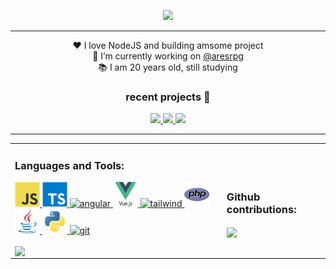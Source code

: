 <p align="center">
  <a href="https://sohkey.eu/">
    <img src="https://user-images.githubusercontent.com/45180021/207181561-a4c535e5-e0ae-4509-ab1a-c0a93d2307eb.png" />
  </a>
</p>

<hr></hr>
<div align="center">
❤ I love NodeJS and building amsome project <br>
💼 I’m currently working on <a href="https://github.com/aresrpg/aresrpg">@aresrpg</a> <br>
📚 I am 20 years old, still studying <br>
<p>

<h3>recent projects 📆</h3>
<a href="https://github.com/SohKey/portfolio-vue">
  <img src="https://github-readme-stats-sohkey.vercel.app/api/pin/?username=sohkey&repo=portfolio-vue"/>      
</a>
<a href="https://github.com/SohKey/poke-api">
<img src="https://github-readme-stats-sohkey.vercel.app/api/pin/?username=sohkey&repo=poke-api"/> 
</a>
<a href="https://github.com/SohKey/portfolio-vue">
  <img src="https://github-readme-stats-sohkey.vercel.app/api/pin/?username=sohkey&repo=nft-dapp"/>      
</a>
</p>
</div>

<hr></hr>

<table align="center">
  <tbody>
    <tr>
      <td>
        <h3 align="left">Languages and Tools:</h3>
        <p align="left">
          <a href="https://developer.mozilla.org/en-US/docs/Web/JavaScript" target="_blank" rel="noreferrer">
            <img src="https://raw.githubusercontent.com/devicons/devicon/master/icons/javascript/javascript-original.svg" alt="javascript" width="40" height="40" />
          </a>
          <a href="https://www.typescriptlang.org/" target="_blank" rel="noreferrer">
            <img src="https://raw.githubusercontent.com/devicons/devicon/master/icons/typescript/typescript-original.svg" alt="typescript" width="40" height="40" />
          </a>
          <a href="https://angular.io" target="_blank" rel="noreferrer">
            <img src="https://angular.io/assets/images/logos/angular/angular.svg" alt="angular" width="40" height="40" />
          </a>
          <a href="https://vuejs.org/" target="_blank" rel="noreferrer">
            <img src="https://raw.githubusercontent.com/devicons/devicon/master/icons/vuejs/vuejs-original-wordmark.svg" alt="vuejs" width="40" height="40" />
          </a>
          <a href="https://tailwindcss.com/" target="_blank" rel="noreferrer">
            <img src="https://www.vectorlogo.zone/logos/tailwindcss/tailwindcss-icon.svg" alt="tailwind" width="40" height="40" />
          </a>
          <a href="https://www.php.net" target="_blank" rel="noreferrer">
            <img src="https://raw.githubusercontent.com/devicons/devicon/master/icons/php/php-original.svg" alt="php" width="40" height="40" />
          </a>
          <a href="https://www.java.com" target="_blank" rel="noreferrer">
            <img src="https://raw.githubusercontent.com/devicons/devicon/master/icons/java/java-original.svg" alt="java" width="40" height="40" />
          </a>
          <a href="https://www.python.org" target="_blank" rel="noreferrer">
            <img src="https://raw.githubusercontent.com/devicons/devicon/master/icons/python/python-original.svg" alt="python" width="40" height="40" />
          </a>
          <a href="https://git-scm.com/" target="_blank" rel="noreferrer">
            <img src="https://www.vectorlogo.zone/logos/git-scm/git-scm-icon.svg" alt="git" width="40" height="40" />
          </a>
        </p>
        <img align="center" src="https://github-readme-stats-sohkey.vercel.app/api/top-langs/?username=SohKey&layout=compact&card_width=470&theme=dracula&bg_color=00000000&count_private=true"/>
      </td>
      <td><br><br>
        <h3 align="left">Github contributions:</h3><r>
        <p>
            <img align="center" src="https://github-readme-stats-sohkey.vercel.app/api?username=SohKey&show_icons=true&theme=dracula&bg_color=00000001&count_private=true"/>
        </p>
      </td>
    </tr>
  </tbody>
</table>
